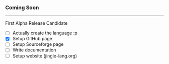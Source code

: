 ### Coming Soon

---
First Alpha Release Candidate

- [ ] Actually create the language :p
- [x] Setup GitHub page
- [ ] Setup Sourceforge page
- [ ] Write documentation
- [ ] Setup website (jingle-lang.org)
